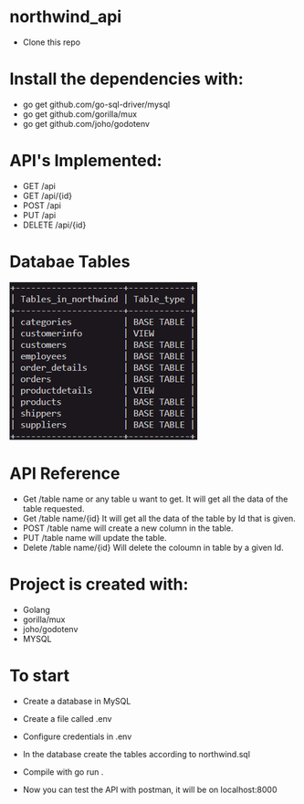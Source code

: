 # northwind_api

- Clone this repo

# Install the dependencies with:

- go get github.com/go-sql-driver/mysql
- go get github.com/gorilla/mux
- go get github.com/joho/godotenv

 # API's Implemented:

- GET     /api
- GET     /api/{id} 
- POST    /api
- PUT     /api 
- DELETE  /api/{id}  

# Databae Tables 

![](images/3.PNG)

# API Reference

- Get  /table name or any table u want to get. It will get all the data of the table requested.
- Get  /table name/{id}  It will get all the data of the table by Id that is given.
- POST /table name  will create a new column in the table.
- PUT  /table name  will update the table. 
- Delete /table name/{id}  Will delete the coloumn in  table by a given Id. 

# Project is created with:

- Golang
- gorilla/mux
- joho/godotenv
- MYSQL

# To start 
- Create a database in MySQL

- Create a file called .env 

- Configure credentials in .env

- In the database create the tables according to northwind.sql

- Compile with go run .

- Now you can test the API with postman, it will be on localhost:8000



